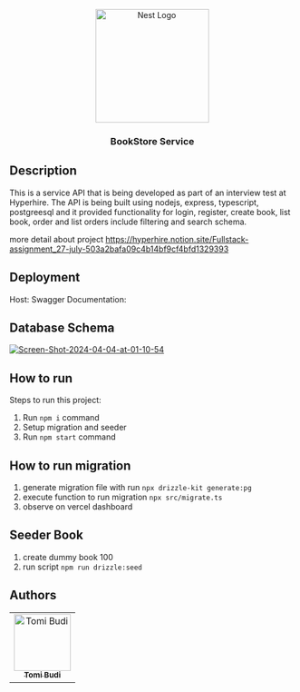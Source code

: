 <p align="center">
  <a href="http://nestjs.com/" target="blank"><img src="https://avatars.githubusercontent.com/u/122791452?s=200&v=4" width="200" alt="Nest Logo" /></a>
</p>

<h3 align="center">BookStore Service</h3>

## Description
This is a service API that is being developed as part of an interview test at Hyperhire. The API is being built using nodejs, express, typescript, postgreesql and it provided functionality for login, register, create book, list book, order and list orders include filtering and search schema.

more detail about project
https://hyperhire.notion.site/Fullstack-assignment_27-july-503a2bafa09c4b14bf9cf4bfd1329393


## Deployment
Host:
Swagger Documentation:

## Database Schema
<a href="https://ibb.co/mJnhLBh"><img src="https://i.ibb.co/K6tVMGV/Screen-Shot-2024-04-04-at-01-10-54.png" alt="Screen-Shot-2024-04-04-at-01-10-54" border="0"></a>

## How to run

Steps to run this project:

1. Run `npm i` command
2. Setup migration and seeder
3. Run `npm start` command


## How to run migration
1. generate migration file with run `npx drizzle-kit generate:pg`
2. execute function to run migration `npx src/migrate.ts`
3. observe on vercel dashboard

## Seeder Book
1. create dummy book 100
2. run script `npm run drizzle:seed`


## Authors

<table>
  <tr>
    <td align="center"><a href="https://github.com/tomibudis"><img src="https://github.com/tomibudis.png?size=100" width="100px;" alt="Tomi Budi"/><br /><sub><b>Tomi Budi</b></sub></a><br /></td>
  </tr>
</table>